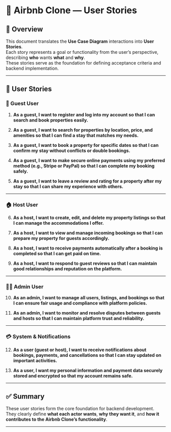 # 🧾 Airbnb Clone — User Stories

## 📘 Overview

This document translates the **Use Case Diagram** interactions into **User Stories**.  
Each story represents a goal or functionality from the user’s perspective, describing **who** wants **what** and **why**.  
These stories serve as the foundation for defining acceptance criteria and backend implementation.

---

## 👥 User Stories

### 👤 Guest User

1. **As a guest, I want to register and log into my account so that I can search and book properties easily.**

2. **As a guest, I want to search for properties by location, price, and amenities so that I can find a stay that matches my needs.**

3. **As a guest, I want to book a property for specific dates so that I can confirm my stay without conflicts or double bookings.**

4. **As a guest, I want to make secure online payments using my preferred method (e.g., Stripe or PayPal) so that I can complete my booking safely.**

5. **As a guest, I want to leave a review and rating for a property after my stay so that I can share my experience with others.**

---

### 🏠 Host User

6. **As a host, I want to create, edit, and delete my property listings so that I can manage the accommodations I offer.**

7. **As a host, I want to view and manage incoming bookings so that I can prepare my property for guests accordingly.**

8. **As a host, I want to receive payments automatically after a booking is completed so that I can get paid on time.**

9. **As a host, I want to respond to guest reviews so that I can maintain good relationships and reputation on the platform.**

---

### 🧑‍💼 Admin User

10. **As an admin, I want to manage all users, listings, and bookings so that I can ensure fair usage and compliance with platform policies.**

11. **As an admin, I want to monitor and resolve disputes between guests and hosts so that I can maintain platform trust and reliability.**

---

### 💳 System & Notifications

12. **As a user (guest or host), I want to receive notifications about bookings, payments, and cancellations so that I can stay updated on important activities.**

13. **As a user, I want my personal information and payment data securely stored and encrypted so that my account remains safe.**

---

## ✅ Summary

These user stories form the core foundation for backend development.  
They clearly define **what each actor wants**, **why they want it**, and **how it contributes to the Airbnb Clone’s functionality**.

---
